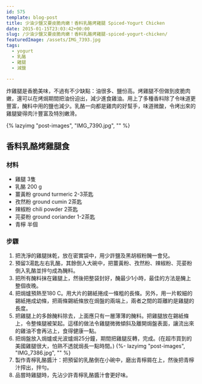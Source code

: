 ```yaml
---
id: 575
template: blog-post
title: 少油少鹽又要皮脆肉嫩！香料乳酪烤雞腿 Spiced-Yogurt Chicken
date: 2015-01-15T23:03:42+00:00
slug: /少油少鹽又要皮脆肉嫩！香料乳酪烤雞腿-spiced-yogurt-chicken/
featuredImage: /assets/IMG_7393.jpg
tags:
  - yogurt
  - 乳酪
  - 雞腿
  - 減鹽

---
```

炸雞腿是香脆美味，不過有不少缺點：油很多、鹽份高。烤雞腿不但做到皮脆肉嫩，還可以在烤焗期間把油份迫出，減少進食雞油。用上了多種香料除了令味道更豐富，醃料中用的鹽也減少。乳酪一向都是雞肉的好幫手，味道微酸，令烤出來的雞腿變得肉汁豐富及特別嫩滑。

<!--more-->
{% lazyimg "post-images", "IMG_7390.jpg", "" %}

## 香料乳酪烤雞腿食
### 材料

* 雞腿 3隻
* 乳酪 200 g
* 薑黃粉 ground turmeric 2-3茶匙
* 孜然粉 ground cumin 2茶匙
* 辣椒粉 chili powder 2茶匙
* 芫荽粉 ground coriander 1-2茶匙
* 青檸 半個

### 步驟

  1. 把洗淨的雞腿抹乾，放在密實袋中，用少許鹽及黑胡椒粉醃一會兒。
  2. 預留3湯匙左右乳酪，其餘倒入大碗中，把薑黃粉、孜然粉、辣椒粉、芫荽粉倒入乳酪並拌勻成為醃料。
  3. 把所有醃料抹在雞腿上，然後把整袋封好，醃最少1小時，最佳的方法是醃上整個夜晚。
  4. 把焗爐預熱至180 C。用大片的錫紙捲成一條粗的長條。另外，用一片較細的錫紙捲成幼條，把兩條錫紙條放在焗盤的兩端上，兩者之間的距離約是雞腿的長度。
  5. 把雞腿上的多餘醃料除去，上面應只有一層薄薄的醃料。把雞腿放在錫紙條上，令整條腿被架起。這樣的做法令雞腿微微傾斜及離開焗盤表面，讓流出來的雞油不會再沾上，食得健康一點。
  6. 把焗盤放入焗爐或光波爐焗25分鐘，期間把雞腿反轉，完成。(在超市買到的美國雞腿很大，怕熟不透就焗長一點時間。) {%- lazyimg "post-images", "IMG_7386.jpg", "" %}
  7. 製作青檸乳酪醬汁：把預留的乳酪倒在小碗中，磨出青檸屑在上，然後把青檸汁搾出，拌勻。
  8. 品嘗時雞腿時，先沾少許青檸乳酪醬汁會更好味。

